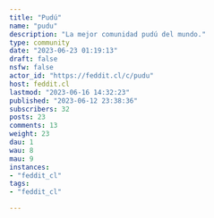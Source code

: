 ```yaml
---
title: "Pudú" 
name: "pudu"
description: "La mejor comunidad pudú del mundo."
type: community
date: "2023-06-23 01:19:13"
draft: false
nsfw: false
actor_id: "https://feddit.cl/c/pudu"
host: feddit.cl
lastmod: "2023-06-16 14:32:23"
published: "2023-06-12 23:38:36"
subscribers: 32
posts: 23
comments: 13
weight: 23
dau: 1
wau: 8
mau: 9
instances:
- "feddit_cl"
tags: 
- "feddit_cl"

---
```

